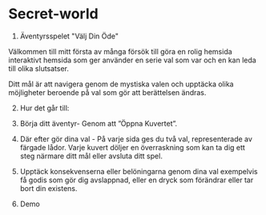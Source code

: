 # Secret-world
1. Äventyrsspelet "Välj Din Öde"

Välkommen till mitt första av många försök till göra en rolig hemsida interaktivt hemsida som ger använder en serie val som var och en kan leda till olika slutsatser. 

Ditt mål är att navigera genom de mystiska valen och upptäcka olika möjligheter beroende på val som gör att berättelsen ändras.

2. Hur det går till:

1. Börja ditt äventyr- Genom att ”Öppna Kuvertet”.
2. Där efter gör dina val - På varje sida ges du två val, representerade av färgade lådor. Varje kuvert döljer en överraskning som kan ta dig ett steg närmare ditt mål eller avsluta ditt spel.
3. Upptäck konsekvenserna eller belöningarna genom dina val exempelvis få godis som gör dig avslappnad, eller en dryck som förändrar eller tar bort din existens.

4. Demo
   
